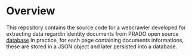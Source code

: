 # Overview
This repository contains the source code for a webcrawler developed for extracting data regardin identity documents from PRADO open source [database](https://www.consilium.europa.eu/prado/en/search-by-document-country.html)
In practice, for each page containing documents informations, these are stored in a JSON object and later persisted into a database.
